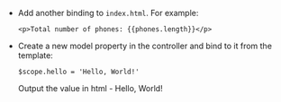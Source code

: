 * Add another binding to `index.html`. For example:

    ```<p>Total number of phones: {{phones.length}}</p>```


* Create a new model property in the controller and bind to it from the template:

    ```$scope.hello = 'Hello, World!'```

  Output the value in html - Hello, World!